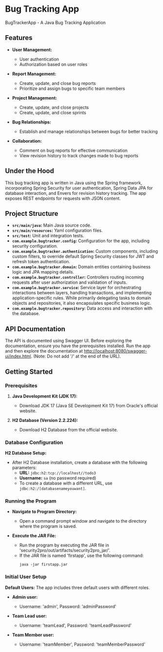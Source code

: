 # Bug Tracking App
BugTrackerApp - A Java Bug Tracking Application

## Features
- **User Management:**
  - User authentication
  - Authorization based on user roles
    
- **Report Management:**
  - Create, update, and close bug reports
  - Prioritize and assign bugs to specific team members
    
- **Project Management:**
  - Create, update, and close projects
  - Create, update, and close sprints

- **Bug Relationships:**
  - Establish and manage relationships between bugs for better tracking

- **Collaboration:**
  - Comment on bug reports for effective communication
  - View revision history to track changes made to bug reports

## Under the Hood
This bug tracking app is written in Java using the Spring framework, incorporating Spring Security for user authentication, Spring Data JPA for database interaction, and Envers for revision history tracking. The app exposes REST endpoints for requests with JSON content.

## Project Structure
- **`src/main/java`:** Main Java source code.
- **`src/main/resources`:** Yaml configuration files.
- **`src/test`:** Unit and integration tests.
- **`com.example.bugtracker.config`:** Configuration for the app, including security configuration.
- **`com.example.bugtracker.authentication`:** Custom components, including custom filters, to override default Spring Security classes for JWT and refresh token authentication.
- **`com.example.bugtracker.domain`:** Domain entities containing business logic and JPA mapping details.
- **`com.example.bugtracker.controller`:** Controllers routing incoming requests after user authorization and validation of inputs.
- **`com.example.bugtracker.service`:** Service layer for orchestrating interactions between layers, handling transactions, and implementing application-specific rules. While primarily delegating tasks to domain objects and repositories, it also encapsulates specific business logic.
- **`com.example.bugtracker.repository`:** Data access and interaction with the database.

## API Documentation
The API is documented using Swagger UI. Before exploring the documentation, ensure you have the prerequisites installed. Run the app and then explore the documentation at [http://localhost:8080/swagger-ui/index.html](http://localhost:8080/swagger-ui/index.html).
(Note: Do not add '/' at the end of the URL).

## Getting Started
### Prerequisites
1. **Java Development Kit (JDK 17):**
   - Download JDK 17 (Java SE Development Kit 17) from Oracle's official website.

2. **H2 Database (Version 2.2.224):**
   - Download H2 Database from the official website.

### Database Configuration
**H2 Database Setup:**
- After H2 Database installation, create a database with the following parameters:
  - **URL:** `jdbc:h2:tcp://localhost//todo3`
  - **Username:** `sa` (no password required)
  - To create a database with a different URL, use `jdbc:h2:/[databasenameyouwant]`.

### Running the Program
- **Navigate to Program Directory:**
  - Open a command prompt window and navigate to the directory where the program is saved.

- **Execute the JAR File:**
  - Run the program by executing the JAR file in 'security2pro/out/artifacts/security2pro_jar/'.
  - If the JAR file is named 'firstapp', use the following command:
    ```
    java -jar firstapp.jar
    ```

### Initial User Setup
 **Default Users:** 
 The app includes three default users with different roles.

- **Admin user:**
  - Username: 'admin', Password: 'adminPassword'

- **Team Lead user:**
  - Username: 'teamLead', Password: 'teamLeadPassword'

- **Team Member user:**
  - Username: 'teamMember', Password: 'teamMemberPassword'

